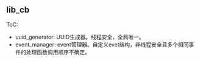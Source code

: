 ## lib_cb

ToC:

- uuid_generator: UUID生成器。线程安全，全局唯一。
- event_manager: event管理器。自定义evet结构，非线程安全且多个相同事件的处理函数调用顺序不确定。